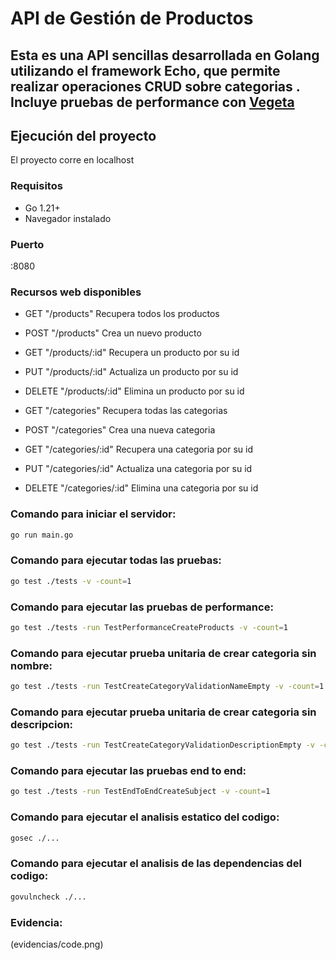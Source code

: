# API de Gestión de Productos

Esta es una API sencillas desarrollada en Golang utilizando el framework **Echo**, que permite realizar operaciones CRUD sobre categorias . Incluye pruebas de **performance** con [Vegeta](https://github.com/tsenart/vegeta)
---

## Ejecución del proyecto
El proyecto corre en localhost

### Requisitos

- Go 1.21+
- Navegador instalado

### Puerto
:8080

### Recursos web disponibles
- GET "/products" Recupera todos los productos
- POST "/products" Crea un nuevo producto
- GET "/products/:id" Recupera un producto por su id
- PUT "/products/:id" Actualiza un producto por su id
- DELETE "/products/:id" Elimina un producto por su id

- GET "/categories" Recupera todas las categorias
- POST "/categories" Crea una nueva categoria
- GET "/categories/:id" Recupera una categoria por su id
- PUT "/categories/:id" Actualiza una categoria por su id
- DELETE "/categories/:id" Elimina una categoria por su id

### Comando para iniciar el servidor:
```bash
go run main.go
```
### Comando para ejecutar todas las pruebas:
```bash
go test ./tests -v -count=1
```

### Comando para ejecutar las pruebas de performance:
```bash
go test ./tests -run TestPerformanceCreateProducts -v -count=1
```

### Comando para ejecutar prueba unitaria de crear categoria sin nombre:
```bash
go test ./tests -run TestCreateCategoryValidationNameEmpty -v -count=1
```

### Comando para ejecutar prueba unitaria de crear categoria sin descripcion:
```bash
go test ./tests -run TestCreateCategoryValidationDescriptionEmpty -v -count=1
```

### Comando para ejecutar las pruebas end to end:
```bash
go test ./tests -run TestEndToEndCreateSubject -v -count=1
```

### Comando para ejecutar el analisis estatico del codigo:
```bash
gosec ./...
```

### Comando para ejecutar el analisis de las dependencias del codigo:
```bash
govulncheck ./...
```

### Evidencia:
(evidencias/code.png)
